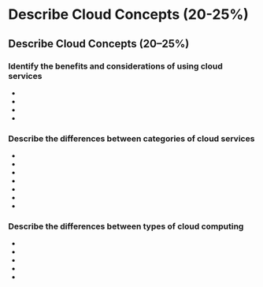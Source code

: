 # Describe Cloud Concepts (20-25%)

## Describe Cloud Concepts (20–25%)
### Identify the benefits and considerations of using cloud services
* 
* 
* 
* 

### Describe the differences between categories of cloud services
* 
* 
* 
* 
* 
* 
* 

### Describe the differences between types of cloud computing
* 
* 
* 
* 
* 